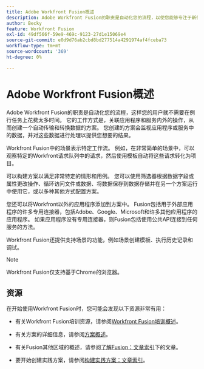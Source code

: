 ```yaml
---
title: Adobe Workfront Fusion概述
description: Adobe Workfront Fusion的职责是自动化您的流程，以使您能够专注于新任务，而不是一遍又一遍地重复相同的任务。 它的工作方式是，关联应用程序和服务内外的操作，从而创建一个自动传输和转换数据的方案。 您创建的方案会监视应用程序或服务中的数据，并对这些数据进行处理以提供您想要的结果。
author: Becky
feature: Workfront Fusion
exl-id: 49df566f-59e9-469c-9123-27d1e15069e4
source-git-commit: e0d9d76ab2cbd8bd277514a4291974af4fceba73
workflow-type: tm+mt
source-wordcount: '369'
ht-degree: 0%

---
```


# Adobe Workfront Fusion概述

Adobe Workfront Fusion的职责是自动化您的流程，这样您的用户就不需要在例行任务上花费太多时间。 它的工作方式是，关联应用程序和服务内外的操作，从而创建一个自动传输和转换数据的方案。 您创建的方案会监视应用程序或服务中的数据，并对这些数据进行处理以提供您想要的结果。

Workfront Fusion中的场景表示特定工作流。 例如，在非常简单的场景中，可以观察特定的Workfront请求队列中的请求，然后使用模板自动将这些请求转化为项目。

可以构建方案以满足非常特定的情形和用例。 您可以使用筛选器根据数据字段或属性更改操作、循环访问文件或数据、将数据保存到数据存储并在另一个方案运行中使用它，或以多种其他方式配置方案。

您还可以将Workfront以外的应用程序添加到方案中。 Fusion包括用于外部应用程序的许多专用连接器，包括Adobe、Google、Microsoft和许多其他应用程序的应用程序。 如果应用程序没有专用连接器，则Fusion包括使用公共API连接到任何服务的方法。

Workfront Fusion还提供支持场景的功能，例如场景创建模板、执行历史记录和调试。

>[!NOTE]
>
>Workfront Fusion仅支持基于Chrome的浏览器。

## 资源

在开始使用Workfront Fusion时，您可能会发现以下资源非常有用：

* 有关Workfront Fusion培训资源，请参阅[Workfront Fusion培训概述](https://experienceleague.adobe.com/en/docs/workfront-learn/tutorials-workfront/fusion/welcome-to-workfront-fusion/introduction-and-tech-strategy)。


* 有关方案的详细信息，请参阅[方案概述](/help/workfront-fusion/get-started-with-fusion/understand-fusion/scenario-overview.md)。

* 有关Fusion其他区域的概述，请参阅[了解Fusion：文章索引](/help/workfront-fusion/get-started-with-fusion/understand-fusion/understand-fusion-toc.md)下的文章。

* 要开始创建实践方案，请参阅[构建实践方案：文章索引](/help/workfront-fusion/build-practice-scenarios/build-practice-scenarios-toc.md)。
